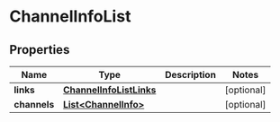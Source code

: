 
# ChannelInfoList

## Properties
Name | Type | Description | Notes
------------ | ------------- | ------------- | -------------
**links** | [**ChannelInfoListLinks**](ChannelInfoListLinks.md) |  |  [optional]
**channels** | [**List&lt;ChannelInfo&gt;**](ChannelInfo.md) |  |  [optional]



